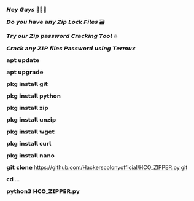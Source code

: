 𝙃𝙚𝙮 𝙂𝙪𝙮𝙨 🙋🏼‍♂️

𝘿𝙤 𝙮𝙤𝙪 𝙝𝙖𝙫𝙚 𝙖𝙣𝙮 𝙕𝙞𝙥 𝙇𝙤𝙘𝙠 𝙁𝙞𝙡𝙚𝙨 🗃️

𝙏𝙧𝙮 𝙤𝙪𝙧 𝙕𝙞𝙥 𝙥𝙖𝙨𝙨𝙬𝙤𝙧𝙙 𝘾𝙧𝙖𝙘𝙠𝙞𝙣𝙜 𝙏𝙤𝙤𝙡 🔥 

𝘾𝙧𝙖𝙘𝙠 𝙖𝙣𝙮 𝙕𝙄𝙋 𝙛𝙞𝙡𝙚𝙨 𝙋𝙖𝙨𝙨𝙬𝙤𝙧𝙙 𝙪𝙨𝙞𝙣𝙜 𝙏𝙚𝙧𝙢𝙪𝙭

𝗮𝗽𝘁 𝘂𝗽𝗱𝗮𝘁𝗲 

𝗮𝗽𝘁 𝘂𝗽𝗴𝗿𝗮𝗱𝗲

𝗽𝗸𝗴 𝗶𝗻𝘀𝘁𝗮𝗹𝗹 𝗴𝗶𝘁

𝗽𝗸𝗴 𝗶𝗻𝘀𝘁𝗮𝗹𝗹 𝗽𝘆𝘁𝗵𝗼𝗻

𝗽𝗸𝗴 𝗶𝗻𝘀𝘁𝗮𝗹𝗹 𝘇𝗶𝗽

𝗽𝗸𝗴 𝗶𝗻𝘀𝘁𝗮𝗹𝗹 𝘂𝗻𝘇𝗶𝗽

𝗽𝗸𝗴 𝗶𝗻𝘀𝘁𝗮𝗹𝗹 𝘄𝗴𝗲𝘁

𝗽𝗸𝗴 𝗶𝗻𝘀𝘁𝗮𝗹𝗹 𝗰𝘂𝗿𝗹

𝗽𝗸𝗴 𝗶𝗻𝘀𝘁𝗮𝗹𝗹 𝗻𝗮𝗻𝗼

𝗴𝗶𝘁 𝗰𝗹𝗼𝗻𝗲 https://github.com/Hackerscolonyofficial/HCO_ZIPPER.py.git

𝗰𝗱 ... 

𝗽𝘆𝘁𝗵𝗼𝗻𝟯 𝗛𝗖𝗢_𝗭𝗜𝗣𝗣𝗘𝗥.𝗽𝘆
